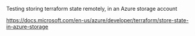 Testing storing terraform state remotely, in an Azure storage account

https://docs.microsoft.com/en-us/azure/developer/terraform/store-state-in-azure-storage
